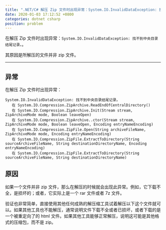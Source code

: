 ```yaml
---
title: ".NET/C# 解压 Zip 文件时出现异常：System.IO.InvalidDataException: 找不到中央目录结尾记录。"
date: 2020-01-03 17:12:52 +0800
categories: dotnet csharp
position: problem
---
```


在解压 Zip 文件时出现异常：`System.IO.InvalidDataException: 找不到中央目录结尾记录。`。

其原因是所解压的文件并非 zip 文件。

---

<div id="toc"></div>

## 异常

在解压 Zip 文件时出现异常：

```
System.IO.InvalidDataException: 找不到中央目录结尾记录。
   在 System.IO.Compression.ZipArchive.ReadEndOfCentralDirectory()
   在 System.IO.Compression.ZipArchive.Init(Stream stream, ZipArchiveMode mode, Boolean leaveOpen)
   在 System.IO.Compression.ZipArchive..ctor(Stream stream, ZipArchiveMode mode, Boolean leaveOpen, Encoding entryNameEncoding)
   在 System.IO.Compression.ZipFile.Open(String archiveFileName, ZipArchiveMode mode, Encoding entryNameEncoding)
   在 System.IO.Compression.ZipFile.ExtractToDirectory(String sourceArchiveFileName, String destinationDirectoryName, Encoding entryNameEncoding)
   在 System.IO.Compression.ZipFile.ExtractToDirectory(String sourceArchiveFileName, String destinationDirectoryName)
```

## 原因

如果一个文件并非 zip 文件，那么在解压的时候就会出现此异常。例如，它下载不全，是损坏的；或者，它实际上是一个 rar 文件或者 7z 文件。

验证也非常简单，直接使用其他任何成熟的解压缩工具试着解压以下这个文件就可以。如果其他工具也不能解压，通常说明文件下载不全或者已损坏，或者下载的是一个被重定向了的 html 文件。如果其他工具能够正常解压，说明这可能是其他格式的压缩包，而不是 zip。
